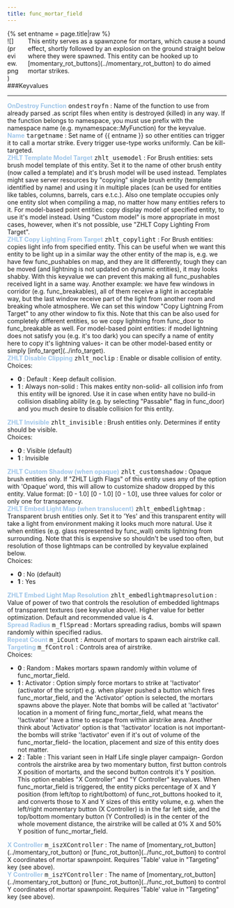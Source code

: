 ```yaml
---
title: func_mortar_field
---
```

<div>{% set entname = page.title|raw %}</div>
<div class="container previewimg">
<div class="columns">
<div class="imagepadding column col-auto" markdown="1">![](preview.png)</div>
<div class="column entityentry" markdown="1">This entity serves as a spawnzone for mortars, which cause a sound effect, shortly followed by an explosion on the ground straight below where they were spawned. This entity can be hooked up to [momentary_rot_buttons](../momentary_rot_button) to do aimed mortar strikes.</div>
</div>
</div>
###Keyvalues
<hr>
<div class="entityentry" markdown="1">
<span style="color:#9fc5e8;"><b>OnDestroy Function</b></span> <kbd  class="tooltip" data-tooltip="string">ondestroyfn</kbd> :
Name of the function to use from already parsed .as script files when entity is destroyed (killed) in any way. If the function belongs to namespace, you must use prefix with the namespace name (e.g. mynamespace::MyFunction) for the keyvalue.
</div>
<div class="entityentry" markdown="1">
<span style="color:#9fc5e8;"><b>Name</b></span> <kbd  class="tooltip" data-tooltip="target_source">targetname</kbd> :
Set name of {{ entname }} so other entities can trigger it to call a mortar strike. Every trigger use-type works uniformly. Can be kill-targeted.
</div>
<div class="entityentry" markdown="1">
<span style="color:#9fc5e8;"><b>ZHLT Template Model Target</b></span> <kbd  class="tooltip" data-tooltip="string">zhlt_usemodel</kbd> :
For Brush entities: sets brush model template of this entity. Set it to the name of other brush entity (now called a template) and it's brush model will be used instead. Templates might save server resources by "copying" single brush entity (template identified by name) and using it in multiple places (can be used for entities like tables, columns, barrels, cars e.t.c.). Also one template occupies only one entity slot when compiling a map, no matter how many entities refers to it. For model-based point entities: copy display model of specified entity, to use it's model instead. Using "Custom model" is more appropriate in most cases, however, when it's not possible, use "ZHLT Copy Lighting From Target".
</div>
<div class="entityentry" markdown="1">
<span style="color:#9fc5e8;"><b>ZHLT Copy Lighting From Target</b></span> <kbd  class="tooltip" data-tooltip="string">zhlt_copylight</kbd> :
For Brush entities: copies light info from specified entity. This can be useful when we want this entity to be light up in a similar way the other entity of the map is, e.g. we have few func_pushables on map, and they are lit differently, tough they can be moved (and lightning is not updated on dynamic entities), it may looks shabby. With this keyvalue we can prevent this making all func_pushables received light in a same way. Another example: we have few windows in corridor (e.g. func_breakables), all of them receive a light in acceptable way, but the last window receive part of the light from another room and breaking whole atmosphere. We can set this window "Copy Lightning From Target" to any other window to fix this. Note that this can be also used for completely different entities, so we copy lightning from func_door to func_breakable as well.
For model-based point entities: if model lightning does not satisfy you (e.g. it's too dark) you can specify a name of entity here to copy it's lightning values- it can be other model-based entity or simply [info_target](../info_target).
</div>
<div class="entityentry" markdown="1">
<span style="color:#9fc5e8;"><b>ZHLT Disable Clipping</b></span> <kbd  class="tooltip" data-tooltip="choices">zhlt_noclip</kbd> :
Enable or disable collision of entity.
<div class="accordion">
<input type="checkbox" id="accordion-1" name="accordion-checkbox" hidden>
<label class="accordion-header" for="accordion-1">
<i class="icon icon-arrow-right mr-1"></i>
Choices:
</label>
<div class="accordion-body">
<ul>
<li><b>0 </b> : Default : Keep default collision.</li>
<li><b>1 </b> : Always non-solid : This makes entity non-solid- all collision info from this entity will be ignored. Use it in case when entity have no build-in collision disabling ability (e.g. by selecting "Passable" flag in func_door) and you much desire to disable collision for this entity.</li>
</ul>
</div>
</div>
</div>
<div class="entityentry" markdown="1">
<span style="color:#9fc5e8;"><b>ZHLT Invisible</b></span> <kbd  class="tooltip" data-tooltip="choices">zhlt_invisible</kbd> :
Brush entities only. Determines if entity should be visible.
<div class="accordion">
<input type="checkbox" id="accordion-2" name="accordion-checkbox" hidden>
<label class="accordion-header" for="accordion-2">
<i class="icon icon-arrow-right mr-1"></i>
Choices:
</label>
<div class="accordion-body">
<ul>
<li><b>0 </b> : Visible (default)</li>
<li><b>1 </b> : Invisible</li>
</ul>
</div>
</div>
</div>
<div class="entityentry" markdown="1">
<span style="color:#9fc5e8;"><b>ZHLT Custom Shadow (when opaque)</b></span> <kbd  class="tooltip" data-tooltip="string">zhlt_customshadow</kbd> :
Opaque brush entities only. If "ZHLT Ligth Flags" of this entity uses any of the option with 'Opaque' word, this will allow to customize shadow dropped by this entity. Value format: [0 - 1.0] [0 - 1.0] [0 - 1.0], use three values for color or only one for transparency.
</div>
<div class="entityentry" markdown="1">
<span style="color:#9fc5e8;"><b>ZHLT Embed Light Map (when translucent)</b></span> <kbd  class="tooltip" data-tooltip="choices">zhlt_embedlightmap</kbd> :
Transparent brush entities only. Set it to 'Yes' and this transparent entity will take a light from environment making it looks much more natural. Use it when entities (e.g. glass represented by func_wall) omits lightning from surrounding. Note that this is expensive so shouldn't be used too often, but resolution of those lightmaps can be controlled by keyvalue explained below.
<div class="accordion">
<input type="checkbox" id="accordion-3" name="accordion-checkbox" hidden>
<label class="accordion-header" for="accordion-3">
<i class="icon icon-arrow-right mr-1"></i>
Choices:
</label>
<div class="accordion-body">
<ul>
<li><b>0 </b> : No (default)</li>
<li><b>1 </b> : Yes</li>
</ul>
</div>
</div>
</div>
<div class="entityentry" markdown="1">
<span style="color:#9fc5e8;"><b>ZHLT Embed Light Map Resolution</b></span> <kbd  class="tooltip" data-tooltip="integer">zhlt_embedlightmapresolution</kbd> :
Value of power of two that controls the resolution of embedded lightmaps of transparent textures (see keyvalue above). Higher value for better optimization. Default and recommended value is 4.
</div>
<div class="entityentry" markdown="1">
<span style="color:#9fc5e8;"><b>Spread Radius</b></span> <kbd  class="tooltip" data-tooltip="integer">m_flSpread</kbd> :
Mortars spreading radius, bombs will spawn randomly within specified radius.
</div>
<div class="entityentry" markdown="1">
<span style="color:#9fc5e8;"><b>Repeat Count</b></span> <kbd  class="tooltip" data-tooltip="integer">m_iCount</kbd> :
Amount of mortars to spawn each airstrike call.
</div>
<div class="entityentry" markdown="1">
<span style="color:#9fc5e8;"><b>Targeting</b></span> <kbd  class="tooltip" data-tooltip="Choices">m_fControl</kbd> :
Controls area of airstrike.
<div class="accordion">
<input type="checkbox" id="accordion-4" name="accordion-checkbox" hidden>
<label class="accordion-header" for="accordion-4">
<i class="icon icon-arrow-right mr-1"></i>
Choices:
</label>
<div class="accordion-body">
<ul>
<li><b>0 </b> : Random : Makes mortars spawn randomly within volume of func_mortar_field.</li>
<li><b>1 </b> : Activator : Option simply force mortars to strike at '!activator' (activator of the script) e.g. when player pushed a button which fires func_mortar_field, and the 'Activator' option is selected, the mortars spawns above the player. Note that bombs will be called at '!activator' location in a moment of firing func_mortar_field, what means the '!activator' have a time to escape from within airstrike area. Another think about 'Activator' option is that '!activator' location is not important- the bombs will strike '!activator' even if it's out of volume of the func_mortar_field- the location, placement and size of this entity does not matter.</li>
<li><b>2 </b> : Table : This variant seen in Half Life single player campaign- Gordon controls the airstrike area by two momentary button, first button controls X position of mortarts, and the second button controls it's Y position. This option enables "X Controller" and "Y Controller" keyvalues. When func_mortar_field is triggered, the entity picks percentage of X and Y position (from left/top to right/bottom) of func_rot_buttons hooked to it, and converts those to X and Y sizes of this entity volume, e.g. when the left/right momentary button (X Controller) is in the far left side, and the top/bottom momentary button (Y Controlled) is in the center of the whole movement distance, the airstrike will be called at 0% X and 50% Y position of func_mortar_field.</li>
</ul>
</div>
</div>
</div>
<div class="entityentry" markdown="1">
<span style="color:#9fc5e8;"><b>X Controller</b></span> <kbd  class="tooltip" data-tooltip="target_destination">m_iszXController</kbd> :
The name of [momentary_rot_button](../momentary_rot_button) or [func_rot_button](../func_rot_button) to control X coordinates of mortar spawnpoint. Requires 'Table' value in "Targeting" key (see above).
</div>
<div class="entityentry" markdown="1">
<span style="color:#9fc5e8;"><b>Y Controller</b></span> <kbd  class="tooltip" data-tooltip="target_destination">m_iszYController</kbd> :
The name of [momentary_rot_button](../momentary_rot_button) or [func_rot_button](../func_rot_button) to control Y coordinates of mortar spawnpoint. Requires 'Table' value in "Targeting" key (see above).
</div>
